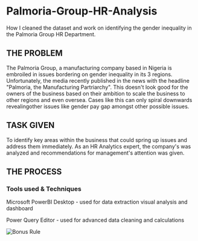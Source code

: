 # Palmoria-Group-HR-Analysis

How I cleaned the dataset and work on identifying the gender inequality in the Palmoria Group HR Department.

## THE PROBLEM
The Palmoria Group, a manufacturing company based in Nigeria is embroiled in issues bordering on gender inequality in its 3 regions. Unfortunately, the media recently published in the news with the headline "Palmoria, the Manufacturing Partriarchy". This doesn't look good for the owners of the business based on their ambition to scale the business to other regions and even oversea. Cases like this can only spiral downwards revealingother issues like gender pay gap amongst other possible issues.

## TASK GIVEN
To identify key areas within the business that could spring up issues and address them immediately. As an HR Analytics expert, the company's was analyzed and recommendations for management's attention was given.

## THE PROCESS

### Tools used & Techniques
Microsoft PowerBI Desktop - used for data extraction visual analysis and dashboard

Power Query Editor - used for advanced data cleaning and calculations

![Bonus Rule](https://github.com/user-attachments/assets/f88b7bce-f65d-47a4-8269-d1d32fdd0f0a)




